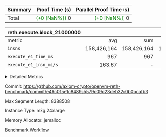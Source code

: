 | Summary | Proof Time (s) | Parallel Proof Time (s) |
|:---|---:|---:|
| Total | <span style='color: green'>(+0 [NaN%])</span> 0 | <span style='color: green'>(+0 [NaN%])</span> 0 |


| reth.execute.block_21000000 |||||
|:---|---:|---:|---:|---:|
|metric|avg|sum|max|min|
| `insns               ` |  158,426,164 |  158,426,164 |  158,426,164 |  158,426,164 |
| `execute_e1_time_ms  ` |  967 |  967 |  967 |  967 |
| `execute_e1_insn_mi/s` |  163.67 | -          |  163.67 |  163.67 |



<details>
<summary>Detailed Metrics</summary>

|  | reth-block_time_ms |
| --- |
|  | 1,060 | 

| block_number | execute_e1_time_ms |
| --- | --- |
| 21000000 | 1,046 | 

| group | block_number | insns | execute_e1_time_ms | execute_e1_insn_mi/s |
| --- | --- | --- | --- | --- |
| reth.execute.block_21000000 | 21000000 | 158,426,164 | 967 | 163.67 | 

</details>


Commit: https://github.com/axiom-crypto/openvm-reth-benchmark/commit/e46c015e1c8489a5579c09d23deb32c0b0bcafb3

Max Segment Length: 8388508

Instance Type: m8g.24xlarge

Memory Allocator: jemalloc

[Benchmark Workflow](https://github.com/axiom-crypto/openvm-reth-benchmark/actions/runs/16684213529)
